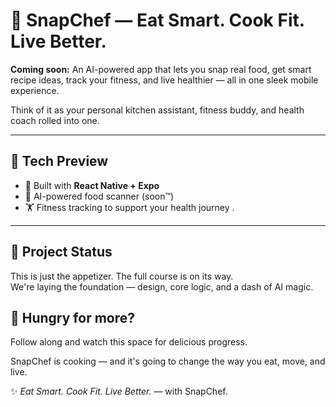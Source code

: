 # 🍳 SnapChef — Eat Smart. Cook Fit. Live Better.

**Coming soon:** An AI-powered app that lets you snap real food, get smart recipe ideas, track your fitness, and live healthier — all in one sleek mobile experience.

Think of it as your personal kitchen assistant, fitness buddy, and health coach rolled into one.

---

## 🚀 Tech Preview

- 🧠 Built with **React Native + Expo**
- 🍱 AI-powered food scanner (soon™)
- 🏋️ Fitness tracking to support your health journey .

---

## 🚧 Project Status

This is just the appetizer. The full course is on its way.  
We're laying the foundation — design, core logic, and a dash of AI magic.
## 👀 Hungry for more?

Follow along and watch this space for delicious progress.  

SnapChef is cooking — and it's going to change the way you eat, move, and live.


✨ _Eat Smart. Cook Fit. Live Better._ — with SnapChef.
